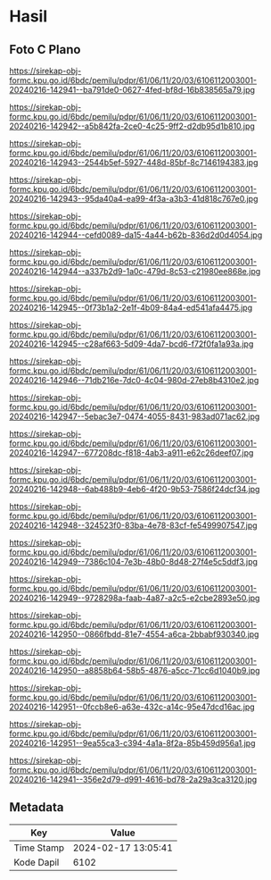 # Hasil

## Foto C Plano

https://sirekap-obj-formc.kpu.go.id/6bdc/pemilu/pdpr/61/06/11/20/03/6106112003001-20240216-142941--ba791de0-0627-4fed-bf8d-16b838565a79.jpg

https://sirekap-obj-formc.kpu.go.id/6bdc/pemilu/pdpr/61/06/11/20/03/6106112003001-20240216-142942--a5b842fa-2ce0-4c25-9ff2-d2db95d1b810.jpg

https://sirekap-obj-formc.kpu.go.id/6bdc/pemilu/pdpr/61/06/11/20/03/6106112003001-20240216-142943--2544b5ef-5927-448d-85bf-8c7146194383.jpg

https://sirekap-obj-formc.kpu.go.id/6bdc/pemilu/pdpr/61/06/11/20/03/6106112003001-20240216-142943--95da40a4-ea99-4f3a-a3b3-41d818c767e0.jpg

https://sirekap-obj-formc.kpu.go.id/6bdc/pemilu/pdpr/61/06/11/20/03/6106112003001-20240216-142944--cefd0089-da15-4a44-b62b-836d2d0d4054.jpg

https://sirekap-obj-formc.kpu.go.id/6bdc/pemilu/pdpr/61/06/11/20/03/6106112003001-20240216-142944--a337b2d9-1a0c-479d-8c53-c21980ee868e.jpg

https://sirekap-obj-formc.kpu.go.id/6bdc/pemilu/pdpr/61/06/11/20/03/6106112003001-20240216-142945--0f73b1a2-2e1f-4b09-84a4-ed541afa4475.jpg

https://sirekap-obj-formc.kpu.go.id/6bdc/pemilu/pdpr/61/06/11/20/03/6106112003001-20240216-142945--c28af663-5d09-4da7-bcd6-f72f0fa1a93a.jpg

https://sirekap-obj-formc.kpu.go.id/6bdc/pemilu/pdpr/61/06/11/20/03/6106112003001-20240216-142946--71db216e-7dc0-4c04-980d-27eb8b4310e2.jpg

https://sirekap-obj-formc.kpu.go.id/6bdc/pemilu/pdpr/61/06/11/20/03/6106112003001-20240216-142947--5ebac3e7-0474-4055-8431-983ad071ac62.jpg

https://sirekap-obj-formc.kpu.go.id/6bdc/pemilu/pdpr/61/06/11/20/03/6106112003001-20240216-142947--677208dc-f818-4ab3-a911-e62c26deef07.jpg

https://sirekap-obj-formc.kpu.go.id/6bdc/pemilu/pdpr/61/06/11/20/03/6106112003001-20240216-142948--6ab488b9-4eb6-4f20-9b53-7586f24dcf34.jpg

https://sirekap-obj-formc.kpu.go.id/6bdc/pemilu/pdpr/61/06/11/20/03/6106112003001-20240216-142948--324523f0-83ba-4e78-83cf-fe5499907547.jpg

https://sirekap-obj-formc.kpu.go.id/6bdc/pemilu/pdpr/61/06/11/20/03/6106112003001-20240216-142949--7386c104-7e3b-48b0-8d48-27f4e5c5ddf3.jpg

https://sirekap-obj-formc.kpu.go.id/6bdc/pemilu/pdpr/61/06/11/20/03/6106112003001-20240216-142949--9728298a-faab-4a87-a2c5-e2cbe2893e50.jpg

https://sirekap-obj-formc.kpu.go.id/6bdc/pemilu/pdpr/61/06/11/20/03/6106112003001-20240216-142950--0866fbdd-81e7-4554-a6ca-2bbabf930340.jpg

https://sirekap-obj-formc.kpu.go.id/6bdc/pemilu/pdpr/61/06/11/20/03/6106112003001-20240216-142950--a8858b64-58b5-4876-a5cc-71cc6d1040b9.jpg

https://sirekap-obj-formc.kpu.go.id/6bdc/pemilu/pdpr/61/06/11/20/03/6106112003001-20240216-142951--0fccb8e6-a63e-432c-a14c-95e47dcd16ac.jpg

https://sirekap-obj-formc.kpu.go.id/6bdc/pemilu/pdpr/61/06/11/20/03/6106112003001-20240216-142951--9ea55ca3-c394-4a1a-8f2a-85b459d956a1.jpg

https://sirekap-obj-formc.kpu.go.id/6bdc/pemilu/pdpr/61/06/11/20/03/6106112003001-20240216-142941--356e2d79-d991-4616-bd78-2a29a3ca3120.jpg


## Metadata

| Key        | Value               |
| ---------- | ------------------- |
| Time Stamp | 2024-02-17 13:05:41 |
| Kode Dapil | 6102                |



